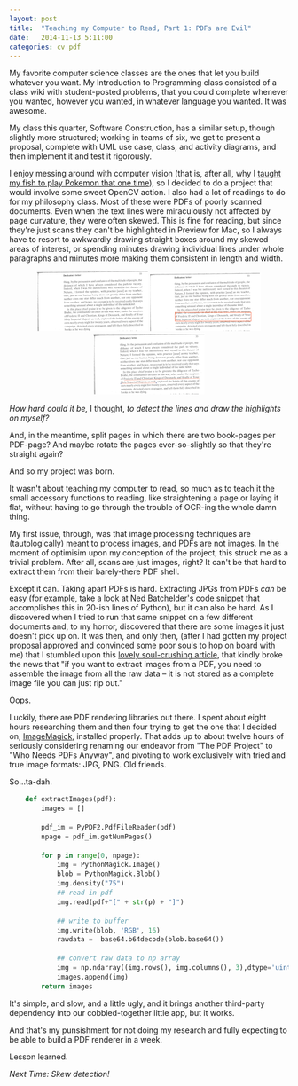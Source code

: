 ```yaml
---
layout: post
title:  "Teaching my Computer to Read, Part 1: PDFs are Evil"
date:   2014-11-13 5:11:00
categories: cv pdf
---
```


My favorite computer science classes are the ones that let you build whatever you want. My Introduction to Programming class consisted of a class wiki with student-posted problems, that you could complete whenever you wanted, however you wanted, in whatever language you wanted. It was awesome. 

My class this quarter, Software Construction, has a similar setup, though slightly more structured; working in teams of six, we get to present a proposal, complete with UML use case, class, and activity diagrams, and then implement it and test it rigorously.

I enjoy messing around with computer vision (that is, after all, why I [taught my fish to play Pokemon that one time](http://catherinemoresco.github.io/projects/)), so I decided to do a project that would involve some sweet OpenCV action.
 I also had a lot of readings to do for my philosophy class. Most of these were PDFs of poorly scanned documents. Even when the text lines were miraculously not affected by page curvature, they were often skewed. This is fine for reading, but since they're just scans they can't be highlighted in Preview for Mac, so I always have to resort to awkwardly drawing straight boxes around my skewed areas of interest, or spending minutes drawing individual lines under whole paragraphs and minutes more making them consistent in length and width.

<p align="center">
<img src="/img/2014-11-13/Nonideal_page.png">
<img src="/img/2014-11-13/Nonideal_boxed.png">
<img src="/img/2014-11-13/Nonideal_underlined.png">
</p>

*How hard could it be,* I thought, *to detect the lines and draw the highlights on myself?*

And, in the meantime, split pages in which there are two book-pages per PDF-page? And maybe rotate the pages ever-so-slightly so that they're straight again? 

And so my project was born.

It wasn't about teaching my computer to read, so much as to teach it the small accessory functions to reading, like straightening a page or laying it flat, without having to go through the trouble of OCR-ing the whole damn thing.

My first issue, through, was that image processing techniques are (tautologically) meant to process images, and PDFs are not images. In the moment of optimisim upon my conception of the project, this struck me as a trivial problem. After all, scans are just images, right? It can't be that hard to extract them from their barely-there PDF shell.


Except it can. Taking apart PDFs is hard. Extracting JPGs from PDFs *can* be easy (for example, take a look at [Ned Batchelder's code snippet](http://nedbatchelder.com/blog/200712/extracting_jpgs_from_pdfs.html) that accomplishes this in 20-ish lines of Python), but it can also be hard. As I discovered when I tried to run that same snippet on a few different documents and, to my horror, discovered that there are some images it just doesn't pick up on. It was then, and only then, (after I had gotten my project proposal approved and convinced some poor souls to hop on board with me) that I stumbled upon this [lovely soul-crushing article](https://blog.idrsolutions.com/2010/04/understanding-the-pdf-file-format-how-are-images-stored/), that kindly broke the news that "if you want to extract images from a PDF, you need to assemble the image from all the raw data – it is not stored as a complete image file you can just rip out."

Oops.

Luckily, there are PDF rendering libraries out there. I spent about eight hours researching them and then four trying to get the one that I decided on, [ImageMagick](http://www.imagemagick.org/), installed properly. That adds up to about twelve hours of seriously considering renaming our endeavor from "The PDF Project" to "Who Needs PDFs Anyway", and pivoting to work exclusively with tried and true image formats: JPG, PNG. Old friends.

So...ta-dah.

```python
	def extractImages(pdf):
	    images = []

	    pdf_im = PyPDF2.PdfFileReader(pdf)
	    npage = pdf_im.getNumPages()

	    for p in range(0, npage):
	        img = PythonMagick.Image()
	        blob = PythonMagick.Blob()
	        img.density("75")
	        ## read in pdf
	        img.read(pdf+"[" + str(p) + "]") 

	        ## write to buffer
	        img.write(blob, 'RGB', 16)
	        rawdata =  base64.b64decode(blob.base64())

	        ## convert raw data to np array
	        img = np.ndarray((img.rows(), img.columns(), 3),dtype='uint16', buffer=rawdata)
	        images.append(img)
	    return images
```

It's simple, and slow, and a little ugly, and it brings another third-party dependency into our cobbled-together little app, but it works.

And that's my punsishment for not doing my research and fully expecting to be able to build a PDF renderer in a week.

Lesson learned.

*Next Time: Skew detection!*


